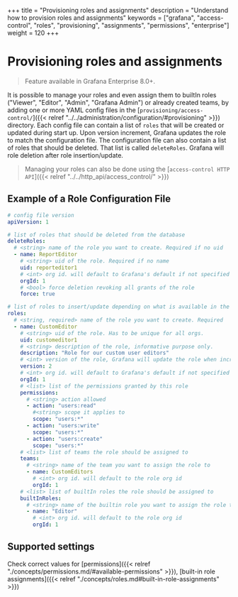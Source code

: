 +++
title = "Provisioning roles and assignments"
description = "Understand how to provision roles and assignments"
keywords = ["grafana", "access-control", "roles", "provisioning", "assignments", "permissions", "enterprise"]
weight = 120
+++

# Provisioning roles and assignments

> Feature available in Grafana Enterprise 8.0+.

It is possible to manage your roles and even assign them to builtIn roles ("Viewer", "Editor", "Admin", "Grafana Admin") or already created teams, by adding one or more YAML config files in the [`provisioning/access-control/`]({{< relref "../../administration/configuration/#provisioning" >}}) directory. Each config file can contain a list of `roles` that will be created or updated during start up. Upon version increment, Grafana updates the role to match the configuration file. The configuration file can also contain a list of roles that should be deleted. That list is called `deleteRoles`. Grafana will role deletion after role insertion/update.

> Managing your roles can also be done using the [`access-control HTTP API`]({{< relref "../../http_api/access_control/" >}})

## Example of a Role Configuration File

```yaml
# config file version
apiVersion: 1

# list of roles that should be deleted from the database
deleteRoles:
  # <string> name of the role you want to create. Required if no uid
  - name: ReportEditor
    # <string> uid of the role. Required if no name
    uid: reporteditor1
    # <int> org id. will default to Grafana's default if not specified
    orgId: 1
    # <bool> force deletion revoking all grants of the role
    force: true

# list of roles to insert/update depending on what is available in the database
roles:
  # <string, required> name of the role you want to create. Required
  - name: CustomEditor
    # <string> uid of the role. Has to be unique for all orgs.
    uid: customeditor1
    # <string> description of the role, informative purpose only.
    description: "Role for our custom user editors"
    # <int> version of the role, Grafana will update the role when increased
    version: 2
    # <int> org id. will default to Grafana's default if not specified
    orgId: 1
    # <list> list of the permissions granted by this role
    permissions:
      # <string> action allowed
      - action: "users:read"
        #<string> scope it applies to
        scope: "users:*"
      - action: "users:write"
        scope: "users:*"
      - action: "users:create"
        scope: "users:*"
    # <list> list of teams the role should be assigned to
    teams:
      # <string> name of the team you want to assign the role to
      - name: CustomEditors
        # <int> org id. will default to the role org id
        orgId: 1
    # <list> list of builtIn roles the role should be assigned to
    builtInRoles:
      # <string> name of the builtin role you want to assign the role to
      - name: "Editor"
        # <int> org id. will default to the role org id
        orgId: 1
```

## Supported settings

Check correct values for [permissions]({{< relref "./concepts/permissions.md/#available-permissions" >}}), [built-in role assignments]({{< relref "./concepts/roles.md#built-in-role-assignments" >}})

